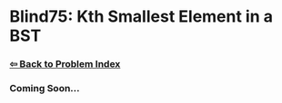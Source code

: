 # Blind75: Kth Smallest Element in a BST

### [⇦ Back to Problem Index](../../index.md)

### Coming Soon...
